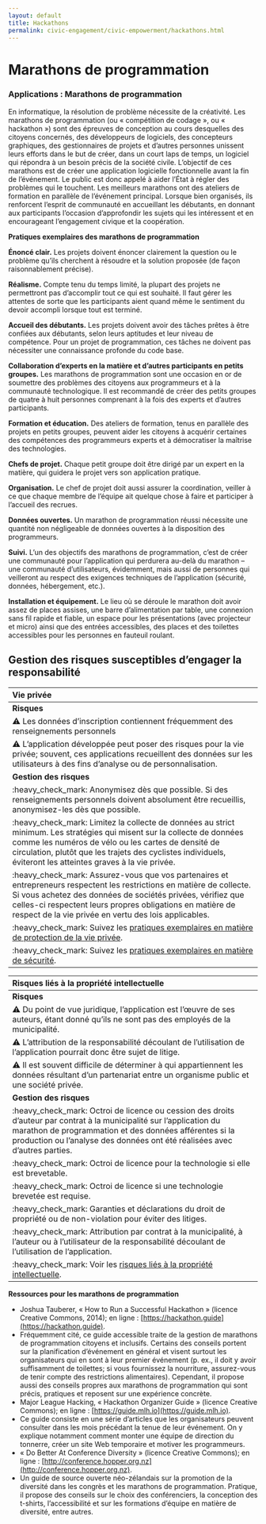 ```yaml
---
layout: default
title: Hackathons
permalink: civic-engagement/civic-empowerment/hackathons.html
---
```


# Marathons de programmation

### Applications : Marathons de programmation

En informatique, la résolution de problème nécessite de la créativité. Les marathons de programmation \(ou « compétition de codage », ou « hackathon »\) sont des épreuves de conception au cours desquelles des citoyens concernés, des développeurs de logiciels, des concepteurs graphiques, des gestionnaires de projets et d’autres personnes unissent leurs efforts dans le but de créer, dans un court laps de temps, un logiciel qui répondra à un besoin précis de la société civile. L’objectif de ces marathons est de créer une application logicielle fonctionnelle avant la fin de l’événement. Le public est donc appelé à aider l’État à régler des problèmes qui le touchent. Les meilleurs marathons ont des ateliers de formation en parallèle de l’événement principal. Lorsque bien organisés, ils renforcent l’esprit de communauté en accueillant les débutants, en donnant aux participants l’occasion d’approfondir les sujets qui les intéressent et en encourageant l’engagement civique et la coopération.

**Pratiques exemplaires des marathons de programmation**

**Énoncé clair.** Les projets doivent énoncer clairement la question ou le problème qu’ils cherchent à résoudre et la solution proposée \(de façon raisonnablement précise\).

**Réalisme.** Compte tenu du temps limité, la plupart des projets ne permettront pas d’accomplir tout ce qui est souhaité. Il faut gérer les attentes de sorte que les participants aient quand même le sentiment du devoir accompli lorsque tout est terminé.

**Accueil des débutants.** Les projets doivent avoir des tâches prêtes à être confiées aux débutants, selon leurs aptitudes et leur niveau de compétence. Pour un projet de programmation, ces tâches ne doivent pas nécessiter une connaissance profonde du code base.

**Collaboration d’experts en la matière et d’autres participants en petits groupes.** Les marathons de programmation sont une occasion en or de soumettre des problèmes des citoyens aux programmeurs et à la communauté technologique. Il est recommandé de créer des petits groupes de quatre à huit personnes comprenant à la fois des experts et d’autres participants.

**Formation et éducation.** Des ateliers de formation, tenus en parallèle des projets en petits groupes, peuvent aider les citoyens à acquérir certaines des compétences des programmeurs experts et à démocratiser la maîtrise des technologies.

**Chefs de projet.** Chaque petit groupe doit être dirigé par un expert en la matière, qui guidera le projet vers son application pratique.

**Organisation.** Le chef de projet doit aussi assurer la coordination, veiller à ce que chaque membre de l’équipe ait quelque chose à faire et participer à l’accueil des recrues.

**Données ouvertes.** Un marathon de programmation réussi nécessite une quantité non négligeable de données ouvertes à la disposition des programmeurs.

**Suivi.** L’un des objectifs des marathons de programmation, c’est de créer une communauté pour l’application qui perdurera au-delà du marathon – une communauté d’utilisateurs, évidemment, mais aussi de personnes qui veilleront au respect des exigences techniques de l’application \(sécurité, données, hébergement, etc.\).

**Installation et équipement.** Le lieu où se déroule le marathon doit avoir assez de places assises, une barre d’alimentation par table, une connexion sans fil rapide et fiable, un espace pour les présentations \(avec projecteur et micro\) ainsi que des entrées accessibles, des places et des toilettes accessibles pour les personnes en fauteuil roulant.

## Gestion des risques susceptibles d’engager la responsabilité

| Vie privée |
| :--- |
| **Risques** |
| :warning: Les données d’inscription contiennent fréquemment des renseignements personnels |
| :warning: L’application développée peut poser des risques pour la vie privée; souvent, ces applications recueillent des données sur les utilisateurs à des fins d’analyse ou de personnalisation. |
| **Gestion des risques** |
| :heavy\_check\_mark: Anonymisez dès que possible. Si des renseignements personnels doivent absolument être recueillis, anonymisez-les dès que possible. |
| :heavy\_check\_mark: Limitez la collecte de données au strict minimum. Les stratégies qui misent sur la collecte de données comme les numéros de vélo ou les cartes de densité de circulation, plutôt que les trajets des cyclistes individuels, éviteront les atteintes graves à la vie privée. |
| :heavy\_check\_mark: Assurez-vous que vos partenaires et entrepreneurs respectent les restrictions en matière de collecte. Si vous achetez des données de sociétés privées, vérifiez que celles-ci respectent leurs propres obligations en matière de respect de la vie privée en vertu des lois applicables. |
| :heavy\_check\_mark: Suivez les [pratiques exemplaires en matière de protection de la vie privée](https://cippic-ca.github.io/SmartCityToolkit/privacy.html). |
| :heavy\_check\_mark: Suivez les [pratiques exemplaires en matière de sécurité](https://cippic-ca.github.io/SmartCityToolkit/security.html). |

| Risques liés à la propriété intellectuelle |
| :--- |
| **Risques** |
| :warning: Du point de vue juridique, l’application est l’œuvre de ses auteurs, étant donné qu’ils ne sont pas des employés de la municipalité. |
| :warning: L’attribution de la responsabilité découlant de l’utilisation de l’application pourrait donc être sujet de litige. |
| :warning: Il est souvent difficile de déterminer à qui appartiennent les données résultant d’un partenariat entre un organisme public et une société privée. |
| **Gestion des risques** |
| :heavy\_check\_mark: Octroi de licence ou cession des droits d’auteur par contrat à la municipalité sur l’application du marathon de programmation et des données afférentes si la production ou l’analyse des données ont été réalisées avec d’autres parties. |
| :heavy\_check\_mark: Octroi de licence pour la technologie si elle est brevetable. |
| :heavy\_check\_mark: Octroi de licence si une technologie brevetée est requise. |
| :heavy\_check\_mark: Garanties et déclarations du droit de propriété ou de non-violation pour éviter des litiges. |
| :heavy\_check\_mark: Attribution par contrat à la municipalité, à l’auteur ou à l’utilisateur de la responsabilité découlant de l’utilisation de l’application. |
| :heavy\_check\_mark: Voir les [risques liés à la propriété intellectuelle](https://cippic-ca.github.io/SmartCityToolkit/intellectual-property.html). |

**Ressources pour les marathons de programmation**

* Joshua Tauberer, « How to Run a Successful Hackathon » \(licence Creative Commons, 2014\); en ligne : [https://hackathon.guide](https://hackathon.guide).
* Fréquemment cité, ce guide accessible traite de la gestion de marathons de programmation citoyens et inclusifs. Certains des conseils portent sur la planification d’événement en général et visent surtout les organisateurs qui en sont à leur premier événement \(p. ex., il doit y avoir suffisamment de toilettes; si vous fournissez la nourriture, assurez-vous de tenir compte des restrictions alimentaires\). Cependant, il propose aussi des conseils propres aux marathons de programmation qui sont précis, pratiques et reposent sur une expérience concrète.
* Major League Hacking, « Hackathon Organizer Guide » \(licence Creative Commons\); en ligne : [https://guide.mlh.io](https://guide.mlh.io).
* Ce guide consiste en une série d’articles que les organisateurs peuvent consulter dans les mois précédant la tenue de leur événement. On y explique notamment comment monter une équipe de direction du tonnerre, créer un site Web temporaire et motiver les programmeurs.
* « Do Better At Conference Diversity » \(licence Creative Commons\); en ligne : [http://conference.hopper.org.nz](http://conference.hopper.org.nz).
* Un guide de source ouverte néo-zélandais sur la promotion de la diversité dans les congrès et les marathons de programmation. Pratique, il propose des conseils sur le choix des conférenciers, la conception des t-shirts, l’accessibilité et sur les formations d’équipe en matière de diversité, entre autres.


